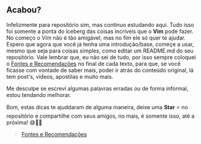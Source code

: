 <h2>Acabou?</h2>

Infelizmente para repositório sim, mas continuo estudando aqui. Tudo isso foi somente a ponta do iceberg das coisas incríveis que o <b>Vim</b> pode fazer. No começo o Vim não é tão amigável, mas no fim ele só quer te ajudar.   
Espero que agora que você já tenha uma introdução/base, começe a usar, mesmo que seja para coisas simples, como editar um README.md do seu repositório. Vale lembrar que, eu não sei de tudo, por isso sempre coloquei o <a href="referencias/fontes-recomendacoes.md">Fontes e Recomendações</a> no final de cada texto, para que, se você ficasse com vontade de saber mais, poder ir atrás do conteúdo original, lá tem post's, videos, apostilas e muito mais. 

Me desculpe se escrevi algumas palavras erradas ou de forma informal, estou tendando melhorar.

Bom, estas dicas te ajuddaram de alguma maneira, deixe uma <b>Star</b> :star: no repositório e compartilhe com seus amigos, no mais, é somente isso, até a próxima! 😅👨‍💻


<blockquote><a href="../referencias/fontes-recomendacoes.md">Fontes e Recomendações</a></blockquote>